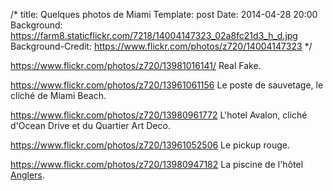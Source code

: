 /* 
title: Quelques photos de Miami
Template: post
Date: 2014-04-28 20:00
Background: https://farm8.staticflickr.com/7218/14004147323_02a8fc21d3_h_d.jpg
Background-Credit: https://www.flickr.com/photos/z720/14004147323
*/

<https://www.flickr.com/photos/z720/13981016141/>
Real Fake.

<https://www.flickr.com/photos/z720/13961061156>
Le poste de sauvetage, le cliché de Miami Beach.

<https://www.flickr.com/photos/z720/13980961772>
L'hotel Avalon, cliché d'Ocean Drive et du Quartier Art Deco.

<https://www.flickr.com/photos/z720/13961052506>
Le pickup rouge.

<https://www.flickr.com/photos/z720/13980947182>
La piscine de l'hôtel [Anglers](http://www.anglershotelmiami.com/).



